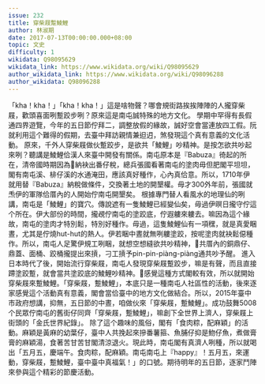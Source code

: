 ```yaml
---
issue: 232
title: 穿柴屐蹔鯪鯉
author: 林淑期
date: 2017-07-13T00:00:00.000+08:00
topic: 文史
difficulty: 1
wikidata: Q98095629
wikidata_link: https://www.wikidata.org/wiki/Q98095629
author_wikidata_link: https://www.wikidata.org/wiki/Q98096288
author_wikidata: Q98096288
---
```

「kha！kha！」「kha！kha！」這是啥物聲？哪會規街路挨挨陣陣的人攏穿柴屐，歡頭喜面咧蹔跤步咧？原來這是南屯誠特殊的地方文化。
學期中罕得有長假通四界遊覽，今年的五日節佇拜二，調整放假的緣故，誠好空會當連放四工假。阮就利用這个難得的假期，去臺中拜訪親情兼𨑨迌，煞發現這个真有意義的文化活動。
原來，千外人穿柴屐做伙蹔跤步，是欲共「鯪鯉」吵精神。是按怎欲共吵起來咧？聽講是鯪鯉佮漢人來臺中開發有關係。南屯原本是『Babuza』徛起的所在，清帝國時期因為𪜶納袂出番仔稅，總兵張國看著南屯的塗肉毋但肥閣平坦坦，閣有南屯溪、棑仔溪的水通淹田，應該真好種作，心內真佮意。所以，1710年伊就用替『Babuza』納稅做條件，交換著土地的開墾權。毋才300外年前，張國就𤆬伊的軍隊佮厝內的人開始佇南屯開墾矣。
根據專門替人看風水的地理仙的咧講，南屯是「鯪鯉」的寶穴。傳說遮有一隻鯪鯉已經變仙矣，毋過伊暝日攏守佇這个所在。伊大部份的時間，攏覕佇南屯的塗跤底，佇遐軁來軁去。嘛因為這个緣故，南屯的塗肉才特別鬆，特別好種作。毋過，這隻鯪鯉仙有一項䆀，就是真愛睏晝，尤其是佇燒hut-hut的熱人。伊若睏中晝就無咧軁塗跤，按呢塗肉就袂鬆僫種作。所以，南屯人足驚伊規工咧睏，就想空想縫欲共吵精神，𪜶共厝內的銅鼎仔、鼎蓋、面桶、跤桶攏提出來摃，刁工摃予pin-pin-piàng-piàng通共吵予醒。
進入日本時代了後，開始流行穿柴屐，南屯人發現穿柴屐蹔跤步，嘛是有聲，而且直接蹛塗跤蹔，就會當共塗跤底的鯪鯉吵精神。𪜶感覺這種方式閣較有效，所以就開始穿柴屐來蹔鯪鯉。「穿柴屐，蹔鯪鯉」，本底只是一種南屯人社區性的活動，後來逐家感覺這个活動真有意義，閣會當佮臺中的地方文化做結合。所以，2015年臺中市政府想講，抑無，五日節的中晝，咱做伙來「穿柴屐，蹔鯪鯉」。成功鼓舞5008个民眾佇南屯的舊街仔同齊「穿柴屐，蹔鯪鯉」，嘛創下全世界上濟人，穿柴屐上街頭的「金氏世界紀錄」。
除了這个趣味的風俗，閣有「食肉粽，配麻穎」的活動。麻穎是黃麻的幼葉仔，臺中人共挽起來摻番薯箍、魚脯仔抑是魩仔魚，煮做膏膏的麻穎湯，食著苦甘苦甘閣清涼退火。現此時，南屯閣有真濟人咧種，所以就喝出「五月五，慶端午。食肉粽，配麻穎。南屯南屯上『happy』！五月五，來運動，穿柴屐，蹔鯪鯉，臺中臺中真福氣！」的口號。期待明年的五日節，逐家鬥陣來參與這个精彩的節慶活動。